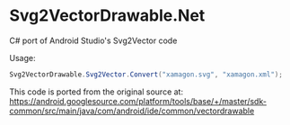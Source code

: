 # Svg2VectorDrawable.Net
C# port of Android Studio's Svg2Vector code


Usage:
```csharp
Svg2VectorDrawable.Svg2Vector.Convert("xamagon.svg", "xamagon.xml");
```

This code is ported from the original source at: https://android.googlesource.com/platform/tools/base/+/master/sdk-common/src/main/java/com/android/ide/common/vectordrawable
